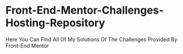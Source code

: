 # Front-End-Mentor-Challenges-Hosting-Repository
Here You Can Find All Of My Solutions Of The Challenges Provided By Front-End Mentor
